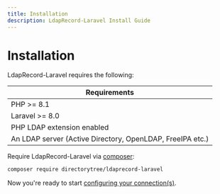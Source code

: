 ```yaml
---
title: Installation
description: LdapRecord-Laravel Install Guide
---
```


# Installation

LdapRecord-Laravel requires the following:

| Requirements                                              |
|-----------------------------------------------------------|
| PHP >= 8.1                                                |
| Laravel >= 8.0                                            |
| PHP LDAP extension enabled                                |
| An LDAP server (Active Directory, OpenLDAP, FreeIPA etc.) |

Require LdapRecord-Laravel via [composer](https://getcomposer.org/):

```bash
composer require directorytree/ldaprecord-laravel
```

Now you're ready to start [configuring your connection(s)](/docs/laravel/v3/configuration).
